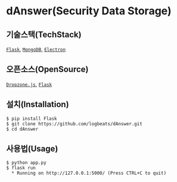# dAnswer(Security Data Storage)

## 기술스택(TechStack)
[`Flask`](https://flask.palletsprojects.com/en/2.0.x/), [`MongoDB`](https://www.mongodb.com/), [`Electron`](https://www.electronjs.org/)

## 오픈소스(OpenSource)
[`Dropzone.js`](https://www.dropzonejs.com/), [`Flask`](https://flask.palletsprojects.com/en/2.0.x/)

## 설치(Installation)
```
$ pip install Flask
$ git clone https://github.com/logbeats/dAnswer.git
$ cd dAnswer
```
## 사용법(Usage)
```
$ python app.py
$ flask run
  * Running on http://127.0.0.1:5000/ (Press CTRL+C to quit)
```
